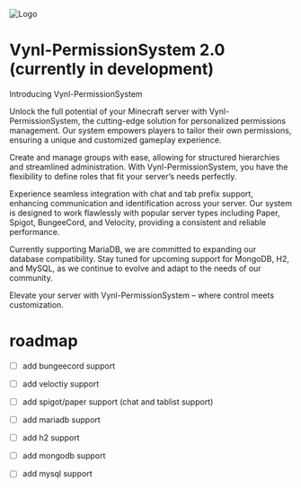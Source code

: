 ![Logo](https://cdn.discordapp.com/attachments/893971175821172747/1237534209481113713/OIG4.ODK0u04VT.jpeg?ex=663f4acb&is=663df94b&hm=317f50fa8cfdf48fc09391a5714a530a4096d5c2567eba434b1d8a7a9eaf9db1&)


# Vynl-PermissionSystem 2.0 (currently in development)
Introducing Vynl-PermissionSystem

Unlock the full potential of your Minecraft server with Vynl-PermissionSystem, the cutting-edge solution for personalized permissions management. Our system empowers players to tailor their own permissions, ensuring a unique and customized gameplay experience.

Create and manage groups with ease, allowing for structured hierarchies and streamlined administration. With Vynl-PermissionSystem, you have the flexibility to define roles that fit your server’s needs perfectly.

Experience seamless integration with chat and tab prefix support, enhancing communication and identification across your server. Our system is designed to work flawlessly with popular server types including Paper, Spigot, BungeeCord, and Velocity, providing a consistent and reliable performance.

Currently supporting MariaDB, we are committed to expanding our database compatibility. Stay tuned for upcoming support for MongoDB, H2, and MySQL, as we continue to evolve and adapt to the needs of our community.

Elevate your server with Vynl-PermissionSystem – where control meets customization.

# roadmap
- [ ] add bungeecord support
- [ ] add veloctiy support
- [ ] add spigot/paper support (chat and tablist support)

- [ ] add mariadb support
- [ ] add h2 support 
- [ ] add mongodb support
- [ ] add mysql support
